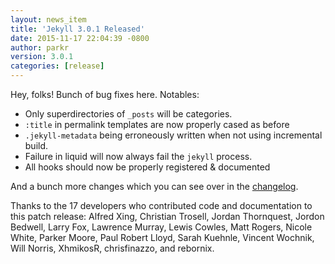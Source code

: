 ```yaml
---
layout: news_item
title: 'Jekyll 3.0.1 Released'
date: 2015-11-17 22:04:39 -0800
author: parkr
version: 3.0.1
categories: [release]
---
```


Hey, folks! Bunch of bug fixes here. Notables:

* Only superdirectories of `_posts` will be categories.
* `:title` in permalink templates are now properly cased as before
* `.jekyll-metadata` being erroneously written when not using incremental build.
* Failure in liquid will now always fail the `jekyll` process.
* All hooks should now be properly registered & documented

And a bunch more changes which you can see over in the
[changelog](/docs/history).

Thanks to the 17 developers who contributed code and documentation to this
patch release: Alfred Xing, Christian Trosell, Jordan Thornquest, Jordon
Bedwell, Larry Fox, Lawrence Murray, Lewis Cowles, Matt Rogers, Nicole
White, Parker Moore, Paul Robert Lloyd, Sarah Kuehnle, Vincent Wochnik,
Will Norris, XhmikosR, chrisfinazzo, and rebornix.
